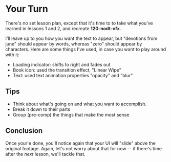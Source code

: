 
# Your Turn

There's no set lesson plan, except that it's time to to take what you've learned in lessons 1 and 2, and recreate **120-nodt-vfx**.

I'll leave up to you how you want the text to appear, but "devotions from june" should appear by words, whereas "zero" should appear by characters. Here are some things I've used, in case you want to play around with it:

- Loading indicator: shifts to right and fades out
- Book icon: used the transition effect, "Linear Wipe"
- Text: used text animation properties "opacity" and "blur"

## Tips

- Think about what's going on and what you want to accomplish.
- Break it down to their parts
- Group (pre-comp) the things that make the most sense

## Conclusion

Once your'e done, you'll notice again that your UI will "slide" above the original footage. Again, let's not worry about that for now -- if there's time after the *next* lesson, we'll tackle that.